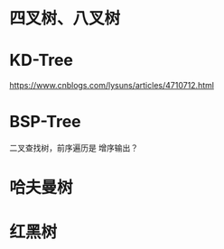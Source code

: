 ﻿# 四叉树、八叉树


# KD-Tree


<https://www.cnblogs.com/lysuns/articles/4710712.html>

# BSP-Tree

二叉查找树，前序遍历是 增序输出？

# 哈夫曼树


# 红黑树